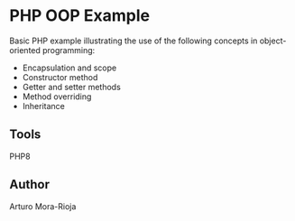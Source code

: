 # PHP OOP Example
Basic PHP example illustrating the use of the following concepts in object-oriented programming:
- Encapsulation and scope
- Constructor method
- Getter and setter methods
- Method overriding
- Inheritance

## Tools
PHP8

## Author
Arturo Mora-Rioja